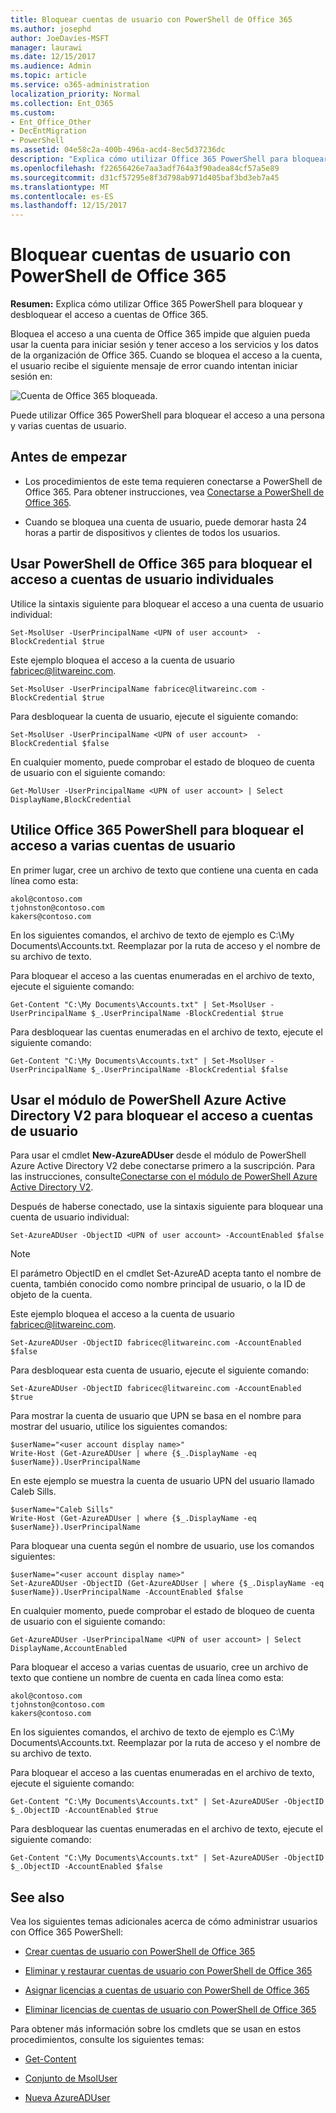```yaml
---
title: Bloquear cuentas de usuario con PowerShell de Office 365
ms.author: josephd
author: JoeDavies-MSFT
manager: laurawi
ms.date: 12/15/2017
ms.audience: Admin
ms.topic: article
ms.service: o365-administration
localization_priority: Normal
ms.collection: Ent_O365
ms.custom:
- Ent_Office_Other
- DecEntMigration
- PowerShell
ms.assetid: 04e58c2a-400b-496a-acd4-8ec5d37236dc
description: "Explica cómo utilizar Office 365 PowerShell para bloquear y desbloquear el acceso a cuentas de Office 365."
ms.openlocfilehash: f22656426e7aa3adf764a3f90adea84cf57a5e89
ms.sourcegitcommit: d31cf57295e8f3d798ab971d405baf3bd3eb7a45
ms.translationtype: MT
ms.contentlocale: es-ES
ms.lasthandoff: 12/15/2017
---
```

# <a name="block-user-accounts-with-office-365-powershell"></a>Bloquear cuentas de usuario con PowerShell de Office 365

**Resumen:**  Explica cómo utilizar Office 365 PowerShell para bloquear y desbloquear el acceso a cuentas de Office 365.
  
Bloquea el acceso a una cuenta de Office 365 impide que alguien pueda usar la cuenta para iniciar sesión y tener acceso a los servicios y los datos de la organización de Office 365. Cuando se bloquea el acceso a la cuenta, el usuario recibe el siguiente mensaje de error cuando intentan iniciar sesión en:
  
![Cuenta de Office 365 bloqueada.](images/o365_powershell_account_blocked.png)
  
Puede utilizar Office 365 PowerShell para bloquear el acceso a una persona y varias cuentas de usuario.
  
## <a name="before-you-begin"></a>Antes de empezar

- Los procedimientos de este tema requieren conectarse a PowerShell de Office 365. Para obtener instrucciones, vea [Conectarse a PowerShell de Office 365](connect-to-office-365-powershell.md).
    
- Cuando se bloquea una cuenta de usuario, puede demorar hasta 24 horas a partir de dispositivos y clientes de todos los usuarios.
    
## <a name="use-office-365-powershell-to-block-access-to-individual-user-accounts"></a>Usar PowerShell de Office 365 para bloquear el acceso a cuentas de usuario individuales

Utilice la sintaxis siguiente para bloquear el acceso a una cuenta de usuario individual:
  
```
Set-MsolUser -UserPrincipalName <UPN of user account>  -BlockCredential $true
```

Este ejemplo bloquea el acceso a la cuenta de usuario fabricec@litwareinc.com.
  
```
Set-MsolUser -UserPrincipalName fabricec@litwareinc.com -BlockCredential $true
```

Para desbloquear la cuenta de usuario, ejecute el siguiente comando:
  
```
Set-MsolUser -UserPrincipalName <UPN of user account>  -BlockCredential $false
```

En cualquier momento, puede comprobar el estado de bloqueo de cuenta de usuario con el siguiente comando:
  
```
Get-MolUser -UserPrincipalName <UPN of user account> | Select DisplayName,BlockCredential
```

## <a name="use-office-365-powershell-to-block-access-to-multiple-user-accounts"></a>Utilice Office 365 PowerShell para bloquear el acceso a varias cuentas de usuario

En primer lugar, cree un archivo de texto que contiene una cuenta en cada línea como esta:
    
  ```
akol@contoso.com
tjohnston@contoso.com
kakers@contoso.com
  ```
En los siguientes comandos, el archivo de texto de ejemplo es C:\My Documents\Accounts.txt. Reemplazar por la ruta de acceso y el nombre de su archivo de texto.
    
Para bloquear el acceso a las cuentas enumeradas en el archivo de texto, ejecute el siguiente comando:
    
  ```
  Get-Content "C:\My Documents\Accounts.txt" | Set-MsolUser -UserPrincipalName $_.UserPrincipalName -BlockCredential $true
  ```
Para desbloquear las cuentas enumeradas en el archivo de texto, ejecute el siguiente comando:
    
  ```
  Get-Content "C:\My Documents\Accounts.txt" | Set-MsolUser -UserPrincipalName $_.UserPrincipalName -BlockCredential $false
  ```

## <a name="use-the-azure-active-directory-v2-powershell-module-to-block-access-to-user-accounts"></a>Usar el módulo de PowerShell Azure Active Directory V2 para bloquear el acceso a cuentas de usuario

Para usar el cmdlet **New-AzureADUser** desde el módulo de PowerShell Azure Active Directory V2 debe conectarse primero a la suscripción. Para las instrucciones, consulte[Conectarse con el módulo de PowerShell Azure Active Directory V2](https://go.microsoft.com/fwlink/?linkid=842218).
  
Después de haberse conectado, use la sintaxis siguiente para bloquear una cuenta de usuario individual:
  
```
Set-AzureADUser -ObjectID <UPN of user account> -AccountEnabled $false
```

> [!NOTE]
> El parámetro ObjectID en el cmdlet Set-AzureAD acepta tanto el nombre de cuenta, también conocido como nombre principal de usuario, o la ID de objeto de la cuenta. 
  
Este ejemplo bloquea el acceso a la cuenta de usuario fabricec@litwareinc.com.
  
```
Set-AzureADUser -ObjectID fabricec@litwareinc.com -AccountEnabled $false
```

Para desbloquear esta cuenta de usuario, ejecute el siguiente comando:
  
```
Set-AzureADUser -ObjectID fabricec@litwareinc.com -AccountEnabled $true
```

Para mostrar la cuenta de usuario que UPN se basa en el nombre para mostrar del usuario, utilice los siguientes comandos:
  
```
$userName="<user account display name>"
Write-Host (Get-AzureADUser | where {$_.DisplayName -eq $userName}).UserPrincipalName

```

En este ejemplo se muestra la cuenta de usuario UPN del usuario llamado Caleb Sills.
  
```
$userName="Caleb Sills"
Write-Host (Get-AzureADUser | where {$_.DisplayName -eq $userName}).UserPrincipalName
```

Para bloquear una cuenta según el nombre de usuario, use los comandos siguientes:
  
```
$userName="<user account display name>"
Set-AzureADUser -ObjectID (Get-AzureADUser | where {$_.DisplayName -eq $userName}).UserPrincipalName -AccountEnabled $false

```

En cualquier momento, puede comprobar el estado de bloqueo de cuenta de usuario con el siguiente comando:
  
```
Get-AzureADUser -UserPrincipalName <UPN of user account> | Select DisplayName,AccountEnabled
```

Para bloquear el acceso a varias cuentas de usuario, cree un archivo de texto que contiene un nombre de cuenta en cada línea como esta:
    
  ```
akol@contoso.com
tjohnston@contoso.com
kakers@contoso.com
  ```

En los siguientes comandos, el archivo de texto de ejemplo es C:\My Documents\Accounts.txt. Reemplazar por la ruta de acceso y el nombre de su archivo de texto.
    
Para bloquear el acceso a las cuentas enumeradas en el archivo de texto, ejecute el siguiente comando:
    
```
Get-Content "C:\My Documents\Accounts.txt" | Set-AzureADUSer -ObjectID $_.ObjectID -AccountEnabled $true
```

Para desbloquear las cuentas enumeradas en el archivo de texto, ejecute el siguiente comando:
    
```
Get-Content "C:\My Documents\Accounts.txt" | Set-AzureADUSer -ObjectID $_.ObjectID -AccountEnabled $false
```

## <a name="see-also"></a>See also
<a name="SeeAlso"> </a>

Vea los siguientes temas adicionales acerca de cómo administrar usuarios con Office 365 PowerShell:
  
- [Crear cuentas de usuario con PowerShell de Office 365](create-user-accounts-with-office-365-powershell.md)
    
- [Eliminar y restaurar cuentas de usuario con PowerShell de Office 365](delete-and-restore-user-accounts-with-office-365-powershell.md)
    
- [Asignar licencias a cuentas de usuario con PowerShell de Office 365](assign-licenses-to-user-accounts-with-office-365-powershell.md)
    
- [Eliminar licencias de cuentas de usuario con PowerShell de Office 365](remove-licenses-from-user-accounts-with-office-365-powershell.md)
    
Para obtener más información sobre los cmdlets que se usan en estos procedimientos, consulte los siguientes temas:
  
- [Get-Content](https://go.microsoft.com/fwlink/p/?LinkId=113310)
    
- [Conjunto de MsolUser](https://go.microsoft.com/fwlink/p/?LinkId=691644)
    
- [Nueva AzureADUser](https://docs.microsoft.com/powershell/module/azuread/new-azureaduser?view=azureadps-2.0)
    

